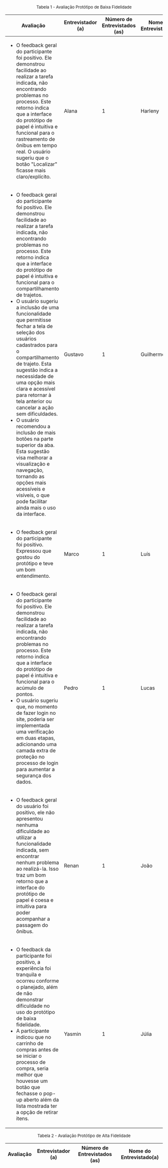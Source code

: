 <font size="2"><p style="text-align: center">Tabela 1 - Avaliação Protótipo de Baixa Fidelidade </p></font>

| Avaliação| Entrevistador (a) | Número de Entrevistados (as) | Nome do Entrevistado(a) |
|-----------------------------------------------------------------------------------------------------------------|--------------|--------------|--------------|
| <ul><li> O feedback geral do participante foi positivo. Ele demonstrou facilidade ao realizar a tarefa indicada, não encontrando problemas no processo. Este retorno indica que a interface do protótipo de papel é intuitiva e funcional para o rastreamento de ônibus em tempo real. O usuário sugeriu que o botão "Localizar" ficasse mais claro/explícito. </li></ul> | Alana | 1 | Harleny |
| <ul><li> O feedback geral do participante foi positivo. Ele demonstrou facilidade ao realizar a tarefa indicada, não encontrando problemas no processo. Este retorno indica que a interface do protótipo de papel é intuitiva e funcional para o compartilhamento de trajetos. </li> <li>O usuário sugeriu a inclusão de uma funcionalidade que permitisse fechar a tela de seleção dos usuários cadastrados para o compartilhamento de trajeto. Esta sugestão indica a necessidade de uma opção mais clara e acessível para retornar à tela anterior ou cancelar a ação sem dificuldades. </li> <li> O usuário recomendou a inclusão de mais botões na parte superior da aba. Esta sugestão visa melhorar a visualização e navegação, tornando as opções mais acessíveis e visíveis, o que pode facilitar ainda mais o uso da interface. </li> </ul> | Gustavo | 1 | Guilherme |
| <ul><li> O feedback geral do participante foi positivo. Expressou que gostou do protótipo e teve um bom entendimento. </li></ul> | Marco | 1 | Luís |
| <ul><li> O feedback geral do participante foi positivo. Ele demonstrou facilidade ao realizar a tarefa indicada, não encontrando problemas no processo. Este retorno indica que a interface do protótipo de papel é intuitiva e funcional para o acúmulo de pontos.</li> <li> O usuário sugeriu que, no momento de fazer login no site, poderia ser implementada uma verificação em duas etapas, adicionando uma camada extra de proteção no processo de login para aumentar a segurança dos dados. </li></ul> | Pedro | 1 | Lucas |
| <ul><li> O feedback geral do usuário foi positivo, ele não apresentou nenhuma dificuldade ao utilizar a funcionalidade indicada, sem encontrar nenhum problema ao realizá-la. Isso traz um bom retorno que a interface do protótipo de papel é coesa e intuitiva para poder acompanhar a passagem do ônibus.</li></ul> | Renan | 1 | João |
| <ul><li> O feedback da participante foi positivo, a experiência foi tranquila e ocorreu conforme o planejado, além de não demonstrar dificuldade no uso do protótipo de baixa fidelidade. </li> <li> A participante indicou que no carrinho de compras antes de se iniciar o processo de compra, seria melhor que houvesse um botão que fechasse o pop-up aberto além da lista mostrada ter a opção de retirar itens. </li></ul> | Yasmin | 1 | Júlia |

<font size="2"><p style="text-align: center">Tabela 2 - Avaliação Protótipo de Alta Fidelidade </p></font>

| Avaliação| Entrevistador (a) | Número de Entrevistados (as) | Nome do Entrevistado(a) |
|-----------------------------------------------------------------------------------------------------------------|--------------|--------------|--------------|

